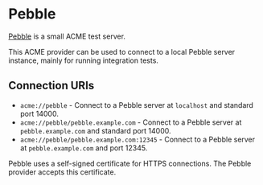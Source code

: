 # Pebble

[Pebble](https://github.com/letsencrypt/pebble) is a small ACME test server.

This ACME provider can be used to connect to a local Pebble server instance, mainly for running integration tests.

## Connection URIs

* `acme://pebble` - Connect to a Pebble server at `localhost` and standard port 14000.
* `acme://pebble/pebble.example.com` - Connect to a Pebble server at `pebble.example.com` and standard port 14000.
* `acme://pebble/pebble.example.com:12345` - Connect to a Pebble server at `pebble.example.com` and port 12345.

Pebble uses a self-signed certificate for HTTPS connections. The Pebble provider accepts this certificate.